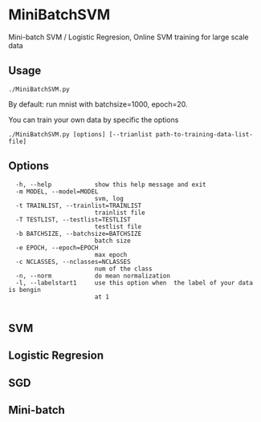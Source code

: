 # MiniBatchSVM
Mini-batch SVM / Logistic Regresion, Online SVM training for large scale data 

## Usage

```
./MiniBatchSVM.py 
```
By default: run mnist with batchsize=1000, epoch=20.

You can train your own data by specific the options

```
./MiniBatchSVM.py [options] [--trianlist path-to-training-data-list-file] 
```

## Options
```
  -h, --help            show this help message and exit
  -m MODEL, --model=MODEL
                        svm, log
  -t TRAINLIST, --trainlist=TRAINLIST
                        trainlist file
  -T TESTLIST, --testlist=TESTLIST
                        testlist file
  -b BATCHSIZE, --batchsize=BATCHSIZE
                        batch size
  -e EPOCH, --epoch=EPOCH
                        max epoch
  -c NCLASSES, --nclasses=NCLASSES
                        num of the class
  -n, --norm            do mean normalization
  -l, --labelstart1     use this option when  the label of your data is bengin
                        at 1
                        
```

## SVM


## Logistic Regresion

## SGD

## Mini-batch



